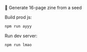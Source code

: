 :maple_leaf: Generate 16-page zine from a seed


Build prod js:
```bash
npm run ayyy
```

Run dev server:
```bash
npm run lmao
```
